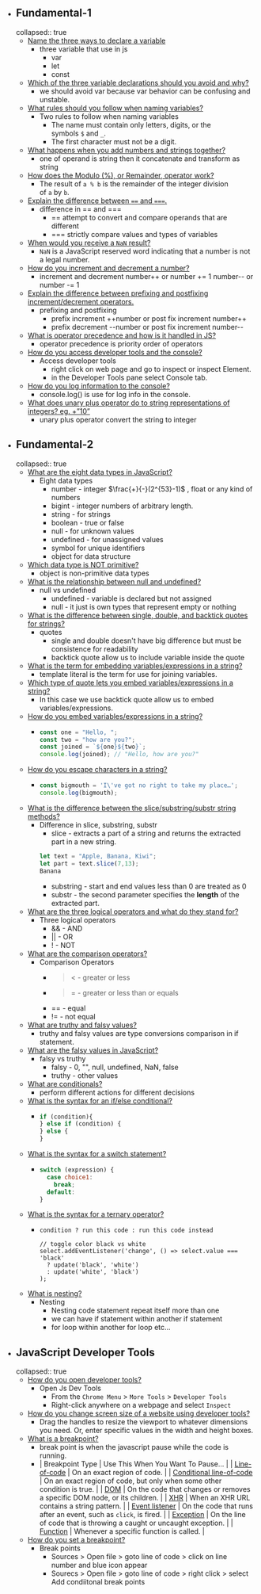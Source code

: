- ## Fundamental-1
  collapsed:: true
	- [Name the three ways to declare a variable](https://www.theodinproject.com/lessons/foundations-fundamentals-part-1#variable-declaration)
		- three variable that use in js
		  * var
		  * let
		  * const
	- [Which of the three variable declarations should you avoid and why?](https://www.theodinproject.com/lessons/foundations-fundamentals-part-1#avoid-var)
		- we should avoid var because var behavior can be confusing and unstable.
	- [What rules should you follow when naming variables?](https://javascript.info/variables#variable-naming)
		- Two rules to follow when naming variables
		  * The name must contain only letters, digits, or the symbols `$` and `_`.
		  * The first character must not be a digit.
	- [What happens when you add numbers and strings together?](https://javascript.info/operators#string-concatenation-with-binary)
		- one of operand is string then it concatenate and transform as string
	- [How does the Modulo (%), or Remainder, operator work?](https://javascript.info/operators#remainder)
		- The result of `a % b` is the remainder of the integer division of `a` by `b`.
	- [Explain the difference between `==` and `===`.](https://www.w3schools.com/js/js_numbers.asp)
		- difference in == and ===
		  * == attempt to convert and compare operands that are different 
		  * === strictly compare values and types of variables
	- [When would you receive a `NaN` result?](https://www.w3schools.com/js/js_numbers.asp)
		- `NaN` is a JavaScript reserved word indicating that a number is not a legal number.
	- [How do you increment and decrement a number?](https://javascript.info/operators#increment-decrement)
		- increment and decrement
		  number++ or number += 1
		  number-- or number -= 1
	- [Explain the difference between prefixing and postfixing increment/decrement operators.](https://javascript.info/operators#increment-decrement)
		- prefixing and postfixing
		  * prefix increment ++number or post fix increment number++
		  * prefix decrement --number or post fix increment number--
	- [What is operator precedence and how is it handled in JS?](https://javascript.info/operators#operator-precedence)
		- operator precedence is priority order of operators
	- [How do you access developer tools and the console?](https://www.theodinproject.com/lessons/foundations-fundamentals-part-1#access-devTools-console)
		- Access developer tools
		  * right click on web page and go to inspect or inspect Element.
		  * in the Developer Tools pane select Console tab.
	- [How do you log information to the console?](https://www.theodinproject.com/lessons/foundations-fundamentals-part-1#console-log)
		- console.log() is use for log info in the console.
	- [What does unary plus operator do to string representations of integers? eg. +”10”](https://javascript.info/operators#numeric-conversion-unary)
		- unary plus operator convert the string to integer
- ## Fundamental-2
  collapsed:: true
	- [What are the eight data types in JavaScript?](https://javascript.info/types#summary)
		- Eight data types
		  * number - integer $\frac{+}{-}(2^{53}-1)$ , float or any kind of numbers
		  * bigint - integer numbers of arbitrary length.
		  * string - for strings
		  * boolean - true or false
		  * null - for unknown values
		  * undefined - for unassigned values
		  * symbol for unique identifiers
		  * object for data structure
	- [Which data type is NOT primitive?](https://javascript.info/types#objects-and-symbols)
		- object is non-primitive data types
	- [What is the relationship between null and undefined?](https://javascript.info/types#the-null-value)
		- null vs undefined
		  * undefined - variable is declared but not assigned
		  * null - it just is own types that represent empty or nothing
	- [What is the difference between single, double, and backtick quotes for strings?](https://developer.mozilla.org/en-US/docs/Learn/JavaScript/First_steps/Strings#single_quotes_vs._double_quotes)
		- quotes
		  * single and double doesn't have big difference but must be consistence for readability
		  * backtick quote allow us to include variable inside the quote
	- [What is the term for embedding variables/expressions in a string?](https://developer.mozilla.org/en-US/docs/Learn/JavaScript/First_steps/Strings#concatenating_strings)
		- template literal is the term for use for joining variables.
	- [Which type of quote lets you embed variables/expressions in a string?](https://developer.mozilla.org/en-US/docs/Learn/JavaScript/First_steps/Strings#concatenating_strings)
		- In this case we use backtick quote allow us to embed variables/expressions.
	- [How do you embed variables/expressions in a string?](https://developer.mozilla.org/en-US/docs/Learn/JavaScript/First_steps/Strings#concatenating_strings)
		- ```js
		  const one = "Hello, ";
		  const two = "how are you?";
		  const joined = `${one}${two}`;
		  console.log(joined); // "Hello, how are you?"
		  
		  ```
	- [How do you escape characters in a string?](https://developer.mozilla.org/en-US/docs/Learn/JavaScript/First_steps/Strings#escaping_characters_in_a_string)
		- ```js
		  const bigmouth = 'I\'ve got no right to take my place…';
		  console.log(bigmouth);
		  ```
	- [What is the difference between the slice/substring/substr string methods?](https://www.w3schools.com/js/js_string_methods.asp)
		- Difference in slice, substring, substr
		  * slice - extracts a part of a string and returns the extracted part in a new string.
		  ```js
		  let text = "Apple, Banana, Kiwi";
		  let part = text.slice(7,13);
		  Banana
		  ```
		  * substring - start and end values less than 0 are treated as 0
		  * substr -  the second parameter specifies the **length** of the extracted part.
	- [What are the three logical operators and what do they stand for?](http://javascript.info/logical-operators)
		- Three logical operators
		  * && - AND
		  * || - OR
		  * ! - NOT
	- [What are the comparison operators?](https://javascript.info/comparison)
		- Comparison Operators
		  * > < - greater or less
		  * >= - greater or less than or equals 
		  * == - equal
		  * != - not equal
	- [What are truthy and falsy values?](https://javascript.info/ifelse#boolean-conversion)
		- truthy and falsy values are type conversions comparison in if statement.
	- [What are the falsy values in JavaScript?](https://javascript.info/ifelse#boolean-conversion)
		- falsy vs truthy
		  * falsy - 0, "", null, undefined, NaN, false
		  * truthy - other values
	- [What are conditionals?](https://www.w3schools.com/js/js_if_else.asp)
		- perform different actions for different decisions
	- [What is the syntax for an if/else conditional?](https://developer.mozilla.org/en-US/docs/Learn/JavaScript/Building_blocks/conditionals#basic_if...else_syntax)
		- ```js
		  if (condition){
		  } else if (condition) {
		  } else {
		  }
		  ```
	- [What is the syntax for a switch statement?](https://developer.mozilla.org/en-US/docs/Learn/JavaScript/Building_blocks/conditionals#switch_statements)
		- ```js
		  switch (expression) {
		    case choice1:
		      break;
		    default:
		  }
		  ```
	- [What is the syntax for a ternary operator?](https://developer.mozilla.org/en-US/docs/Learn/JavaScript/Building_blocks/conditionals#ternary_operator)
		- ```
		  condition ? run this code : run this code instead
		  
		  // toggle color black vs white
		  select.addEventListener('change', () => select.value === 'black'
		    ? update('black', 'white')
		    : update('white', 'black')
		  );
		  ```
	- [What is nesting?](https://developer.mozilla.org/en-US/docs/Learn/JavaScript/Building_blocks/conditionals#nesting_if...else)
		- Nesting
		  * Nesting code statement repeat itself more than one
		  * we can have if statement within another if statement
		  * for loop within another for loop etc...
- ## JavaScript Developer Tools
  collapsed:: true
	- [How do you open developer tools?](https://www.theodinproject.com/lessons/foundations-javascript-developer-tools#opening-dev-tools)
		- Open Js Dev Tools
		  * From the `Chrome Menu` > `More Tools` > `Developer Tools`
		  * Right-click anywhere on a webpage and select `Inspect`
	- [How do you change screen size of a website using developer tools?](https://developer.chrome.com/docs/devtools/device-mode/)
		- Drag the handles to resize the viewport to whatever dimensions you need. Or, enter specific values in the width and height boxes.
	- [What is a breakpoint?](https://developer.chrome.com/docs/devtools/javascript/breakpoints/)
		- break point is when the javascript pause while the code is running.
		- | Breakpoint Type | Use This When You Want To Pause... |
		  | [Line-of-code](https://developer.chrome.com/docs/devtools/javascript/breakpoints/#loc) | On an exact region of code. |
		  | [Conditional line-of-code](https://developer.chrome.com/docs/devtools/javascript/breakpoints/#conditional-loc) | On an exact region of code, but only when some other condition is true. |
		  | [DOM](https://developer.chrome.com/docs/devtools/javascript/breakpoints/#dom) | On the code that changes or removes a specific DOM node, or its children. |
		  | [XHR](https://developer.chrome.com/docs/devtools/javascript/breakpoints/#xhr) | When an XHR URL contains a string pattern. |
		  | [Event listener](https://developer.chrome.com/docs/devtools/javascript/breakpoints/#event-listeners) | On the code that runs after an event, such as `click`, is fired. |
		  | [Exception](https://developer.chrome.com/docs/devtools/javascript/breakpoints/#exceptions) | On the line of code that is throwing a caught or uncaught exception. |
		  | [Function](https://developer.chrome.com/docs/devtools/javascript/breakpoints/#function) | Whenever a specific function is called. |
	- [How do you set a breakpoint?](https://developer.chrome.com/docs/devtools/javascript/breakpoints/#loc)
		- Break points
		  * Sources > Open file > goto line of code > click on line number and blue icon appear
		  * Sourecs > Open file > goto line of code > right click > select Add condiitonal break points